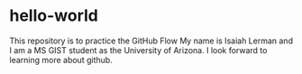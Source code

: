 # hello-world
This repository is to practice the GitHub Flow
My name is Isaiah Lerman and I am a MS GIST student as the University of Arizona. I look forward to learning more about github.
